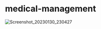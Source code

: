 # medical-management 

![Screenshot_20230130_230427](https://user-images.githubusercontent.com/123747361/215552673-e0505086-9b54-4535-991c-c2b232523ea5.png)
